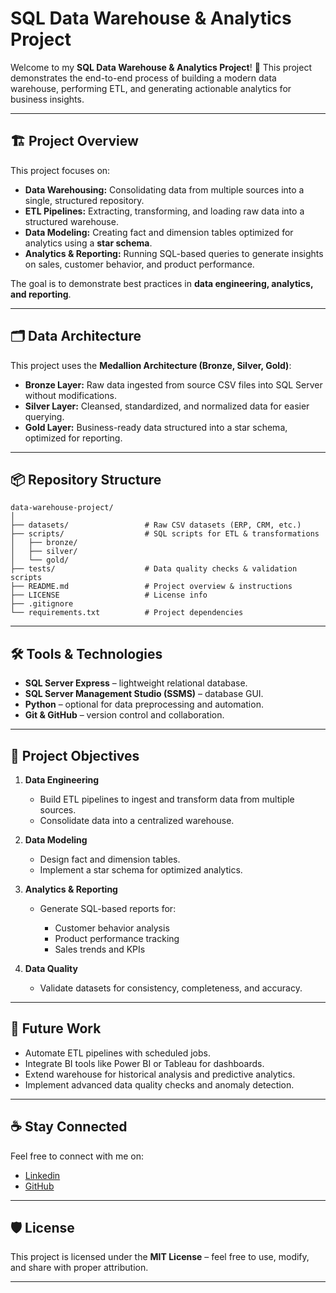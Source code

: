 # SQL Data Warehouse & Analytics Project

Welcome to my **SQL Data Warehouse & Analytics Project**! 🚀
This project demonstrates the end-to-end process of building a modern data warehouse, performing ETL, and generating actionable analytics for business insights.

---

## 🏗️ Project Overview

This project focuses on:

* **Data Warehousing:** Consolidating data from multiple sources into a single, structured repository.
* **ETL Pipelines:** Extracting, transforming, and loading raw data into a structured warehouse.
* **Data Modeling:** Creating fact and dimension tables optimized for analytics using a **star schema**.
* **Analytics & Reporting:** Running SQL-based queries to generate insights on sales, customer behavior, and product performance.

The goal is to demonstrate best practices in **data engineering, analytics, and reporting**.

---

## 🗂️ Data Architecture

This project uses the **Medallion Architecture (Bronze, Silver, Gold)**:

* **Bronze Layer:** Raw data ingested from source CSV files into SQL Server without modifications.
* **Silver Layer:** Cleansed, standardized, and normalized data for easier querying.
* **Gold Layer:** Business-ready data structured into a star schema, optimized for reporting.

---

## 📦 Repository Structure

```
data-warehouse-project/
│
├── datasets/                 # Raw CSV datasets (ERP, CRM, etc.)
├── scripts/                  # SQL scripts for ETL & transformations
│   ├── bronze/
│   ├── silver/
│   └── gold/
├── tests/                    # Data quality checks & validation scripts
├── README.md                 # Project overview & instructions
├── LICENSE                   # License info
├── .gitignore
└── requirements.txt          # Project dependencies
```

---

## 🛠️ Tools & Technologies

* **SQL Server Express** – lightweight relational database.
* **SQL Server Management Studio (SSMS)** – database GUI.
* **Python** – optional for data preprocessing and automation.
* **Git & GitHub** – version control and collaboration.

---

## 🎯 Project Objectives

1. **Data Engineering**

   * Build ETL pipelines to ingest and transform data from multiple sources.
   * Consolidate data into a centralized warehouse.

2. **Data Modeling**

   * Design fact and dimension tables.
   * Implement a star schema for optimized analytics.

3. **Analytics & Reporting**

   * Generate SQL-based reports for:

     * Customer behavior analysis
     * Product performance tracking
     * Sales trends and KPIs

4. **Data Quality**

   * Validate datasets for consistency, completeness, and accuracy.

---

## 🚀 Future Work

* Automate ETL pipelines with scheduled jobs.
* Integrate BI tools like Power BI or Tableau for dashboards.
* Extend warehouse for historical analysis and predictive analytics.
* Implement advanced data quality checks and anomaly detection.

---

## ☕ Stay Connected

Feel free to connect with me on:

* [Linkedin](https://www.linkedin.com/in/nishanth-kashyap-06b979259/)
* [GitHub](https://github.com/nishu-2004/)

---

## 🛡️ License

This project is licensed under the **MIT License** – feel free to use, modify, and share with proper attribution.

---
